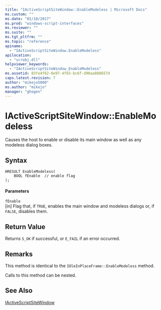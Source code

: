 ```yaml
---
title: "IActiveScriptSiteWindow::EnableModeless | Microsoft Docs"
ms.custom: ""
ms.date: "01/18/2017"
ms.prod: "windows-script-interfaces"
ms.reviewer: ""
ms.suite: ""
ms.tgt_pltfrm: ""
ms.topic: "reference"
apiname: 
  - "IActiveScriptSiteWindow.EnableModeless"
apilocation: 
  - "scrobj.dll"
helpviewer_keywords: 
  - "IActiveScriptSiteWindow_EnableModeless"
ms.assetid: 83fe4f62-8e97-4f03-bc6f-d90aa888657d
caps.latest.revision: 7
author: "mikejo5000"
ms.author: "mikejo"
manager: "ghogen"
---
```

# IActiveScriptSiteWindow::EnableModeless
Causes the host to enable or disable its main window as well as any modeless dialog boxes.  
  
## Syntax  
  
```  
HRESULT EnableModeless(  
    BOOL fEnable  // enable flag  
);  
```  
  
#### Parameters  
 `fEnable`  
 [in] Flag that, if `TRUE`, enables the main window and modeless dialogs or, if `FALSE`, disables them.  
  
## Return Value  
 Returns `S_OK` if successful, or `E_FAIL` if an error occurred.  
  
## Remarks  
 This method is identical to the `IOleInPlaceFrame::EnableModeless` method.  
  
 Calls to this method can be nested.  
  
## See Also  
 [IActiveScriptSiteWindow](../../winscript/reference/iactivescriptsitewindow.md)